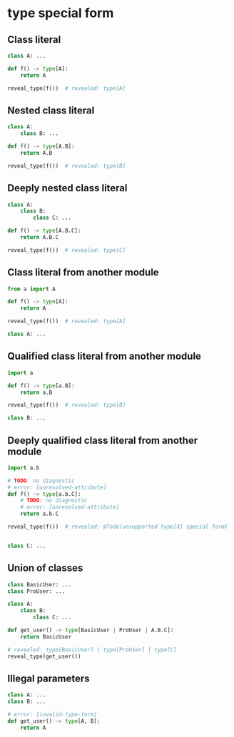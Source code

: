 # type special form

## Class literal

```py
class A: ...

def f() -> type[A]:
    return A

reveal_type(f())  # revealed: type[A]
```

## Nested class literal

```py
class A:
    class B: ...

def f() -> type[A.B]:
    return A.B

reveal_type(f())  # revealed: type[B]
```

## Deeply nested class literal

```py
class A:
    class B:
        class C: ...

def f() -> type[A.B.C]:
    return A.B.C

reveal_type(f())  # revealed: type[C]
```

## Class literal from another module

```py
from a import A

def f() -> type[A]:
    return A

reveal_type(f())  # revealed: type[A]
```

```py path=a.py
class A: ...
```

## Qualified class literal from another module

```py
import a

def f() -> type[a.B]:
    return a.B

reveal_type(f())  # revealed: type[B]
```

```py path=a.py
class B: ...
```

## Deeply qualified class literal from another module

```py path=a/test.py
import a.b

# TODO: no diagnostic
# error: [unresolved-attribute]
def f() -> type[a.b.C]:
    # TODO: no diagnostic
    # error: [unresolved-attribute]
    return a.b.C

reveal_type(f())  # revealed: @Todo(unsupported type[X] special form)
```

```py path=a/__init__.py
```

```py path=a/b.py
class C: ...
```

## Union of classes

```py
class BasicUser: ...
class ProUser: ...

class A:
    class B:
        class C: ...

def get_user() -> type[BasicUser | ProUser | A.B.C]:
    return BasicUser

# revealed: type[BasicUser] | type[ProUser] | type[C]
reveal_type(get_user())
```

## Illegal parameters

```py
class A: ...
class B: ...

# error: [invalid-type-form]
def get_user() -> type[A, B]:
    return A
```
